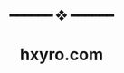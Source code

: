 <!---
this readme sucks
--->

<h2 align="center"> ━━━━━━  ❖  ━━━━━━ </h2>

<!--- TITLE --->
<h1 align="center"> hxyro.com </h1>
